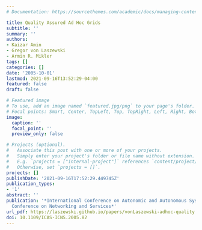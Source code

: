 ```yaml
---
# Documentation: https://sourcethemes.com/academic/docs/managing-content/

title: Quality Assured Ad Hoc Grids
subtitle: ''
summary: ''
authors:
- Kaizar Amin
- Gregor von Laszewski
- Armin R. Mikler
tags: []
categories: []
date: '2005-10-01'
lastmod: 2021-09-16T13:52:29-04:00
featured: false
draft: false

# Featured image
# To use, add an image named `featured.jpg/png` to your page's folder.
# Focal points: Smart, Center, TopLeft, Top, TopRight, Left, Right, BottomLeft, Bottom, BottomRight.
image:
  caption: ''
  focal_point: ''
  preview_only: false

# Projects (optional).
#   Associate this post with one or more of your projects.
#   Simply enter your project's folder or file name without extension.
#   E.g. `projects = ["internal-project"]` references `content/project/deep-learning/index.md`.
#   Otherwise, set `projects = []`.
projects: []
publishDate: '2021-09-16T17:52:29.449745Z'
publication_types:
- '1'
abstract: ''
publication: '*International Conference on Autonomic and Autonomous Systems International
  Conference on Networking and Services*'
url_pdf: https://laszewski.github.io/papers/vonLaszewski-adhoc-quality.pdf
doi: 10.1109/ICAS-ICNS.2005.82
---
```

